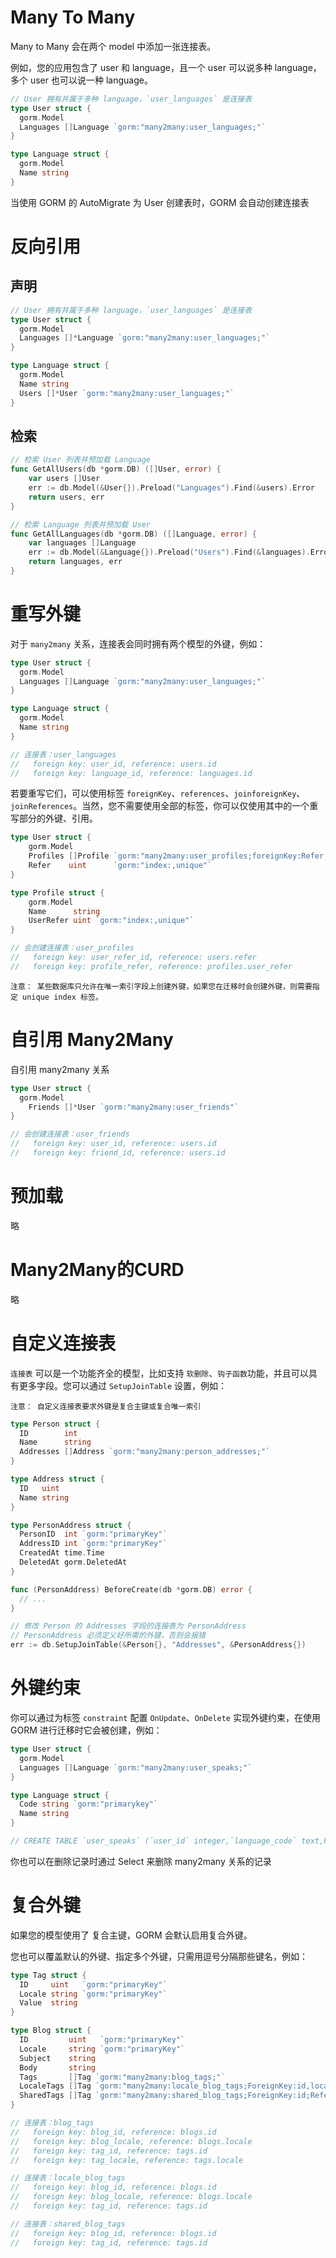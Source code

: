 # Many To Many

Many to Many 会在两个 model 中添加一张连接表。

例如，您的应用包含了 user 和 language，且一个 user 可以说多种 language，多个 user 也可以说一种 language。


```go
// User 拥有并属于多种 language，`user_languages` 是连接表
type User struct {
  gorm.Model
  Languages []Language `gorm:"many2many:user_languages;"`
}

type Language struct {
  gorm.Model
  Name string
}
```

当使用 GORM 的 AutoMigrate 为 User 创建表时，GORM 会自动创建连接表

# 反向引用

## 声明

```go
// User 拥有并属于多种 language，`user_languages` 是连接表
type User struct {
  gorm.Model
  Languages []*Language `gorm:"many2many:user_languages;"`
}

type Language struct {
  gorm.Model
  Name string
  Users []*User `gorm:"many2many:user_languages;"`
}
```

## 检索

```go
// 检索 User 列表并预加载 Language
func GetAllUsers(db *gorm.DB) ([]User, error) {
    var users []User
    err := db.Model(&User{}).Preload("Languages").Find(&users).Error
    return users, err
}

// 检索 Language 列表并预加载 User
func GetAllLanguages(db *gorm.DB) ([]Language, error) {
    var languages []Language
    err := db.Model(&Language{}).Preload("Users").Find(&languages).Error
    return languages, err
}
```

# 重写外键

对于 `many2many` 关系，连接表会同时拥有两个模型的外键，例如：

```go
type User struct {
  gorm.Model
  Languages []Language `gorm:"many2many:user_languages;"`
}

type Language struct {
  gorm.Model
  Name string
}

// 连接表：user_languages
//   foreign key: user_id, reference: users.id
//   foreign key: language_id, reference: languages.id

```
若要重写它们，可以使用标签 `foreignKey`、`references`、`joinforeignKey`、`joinReferences`。当然，您不需要使用全部的标签，你可以仅使用其中的一个重写部分的外键、引用。


```go
type User struct {
    gorm.Model
    Profiles []Profile `gorm:"many2many:user_profiles;foreignKey:Refer;joinForeignKey:UserReferID;References:UserRefer;joinReferences:ProfileRefer"`
    Refer    uint      `gorm:"index:,unique"`
}

type Profile struct {
    gorm.Model
    Name      string
    UserRefer uint `gorm:"index:,unique"`
}

// 会创建连接表：user_profiles
//   foreign key: user_refer_id, reference: users.refer
//   foreign key: profile_refer, reference: profiles.user_refer
```


```
注意： 某些数据库只允许在唯一索引字段上创建外键，如果您在迁移时会创建外键，则需要指定 unique index 标签。
```

# 自引用 Many2Many

自引用 many2many 关系

```go
type User struct {
  gorm.Model
    Friends []*User `gorm:"many2many:user_friends"`
}

// 会创建连接表：user_friends
//   foreign key: user_id, reference: users.id
//   foreign key: friend_id, reference: users.id

```

# 预加载

略

# Many2Many的CURD

略

# 自定义连接表

`连接表` 可以是一个功能齐全的模型，比如支持 `软删除`、`钩子函数`功能，并且可以具有更多字段。您可以通过 `SetupJoinTable` 设置，例如：

```
注意： 自定义连接表要求外键是复合主键或复合唯一索引
```

```go
type Person struct {
  ID        int
  Name      string
  Addresses []Address `gorm:"many2many:person_addresses;"`
}

type Address struct {
  ID   uint
  Name string
}

type PersonAddress struct {
  PersonID  int `gorm:"primaryKey"`
  AddressID int `gorm:"primaryKey"`
  CreatedAt time.Time
  DeletedAt gorm.DeletedAt
}

func (PersonAddress) BeforeCreate(db *gorm.DB) error {
  // ...
}

// 修改 Person 的 Addresses 字段的连接表为 PersonAddress
// PersonAddress 必须定义好所需的外键，否则会报错
err := db.SetupJoinTable(&Person{}, "Addresses", &PersonAddress{})

```

# 外键约束

你可以通过为标签 `constraint` 配置 `OnUpdate`、`OnDelete` 实现外键约束，在使用 GORM 进行迁移时它会被创建，例如：

```go
type User struct {
  gorm.Model
  Languages []Language `gorm:"many2many:user_speaks;"`
}

type Language struct {
  Code string `gorm:"primarykey"`
  Name string
}

// CREATE TABLE `user_speaks` (`user_id` integer,`language_code` text,PRIMARY KEY (`user_id`,`language_code`),CONSTRAINT `fk_user_speaks_user` FOREIGN KEY (`user_id`) REFERENCES `users`(`id`) ON DELETE SET NULL ON UPDATE CASCADE,CONSTRAINT `fk_user_speaks_language` FOREIGN KEY (`language_code`) REFERENCES `languages`(`code`) ON DELETE SET NULL ON UPDATE CASCADE);
```


你也可以在删除记录时通过 Select 来删除 many2many 关系的记录

# 复合外键

如果您的模型使用了 复合主键，GORM 会默认启用复合外键。

您也可以覆盖默认的外键、指定多个外键，只需用逗号分隔那些键名，例如：

```go
type Tag struct {
  ID     uint   `gorm:"primaryKey"`
  Locale string `gorm:"primaryKey"`
  Value  string
}

type Blog struct {
  ID         uint   `gorm:"primaryKey"`
  Locale     string `gorm:"primaryKey"`
  Subject    string
  Body       string
  Tags       []Tag `gorm:"many2many:blog_tags;"`
  LocaleTags []Tag `gorm:"many2many:locale_blog_tags;ForeignKey:id,locale;References:id"`
  SharedTags []Tag `gorm:"many2many:shared_blog_tags;ForeignKey:id;References:id"`
}

// 连接表：blog_tags
//   foreign key: blog_id, reference: blogs.id
//   foreign key: blog_locale, reference: blogs.locale
//   foreign key: tag_id, reference: tags.id
//   foreign key: tag_locale, reference: tags.locale

// 连接表：locale_blog_tags
//   foreign key: blog_id, reference: blogs.id
//   foreign key: blog_locale, reference: blogs.locale
//   foreign key: tag_id, reference: tags.id

// 连接表：shared_blog_tags
//   foreign key: blog_id, reference: blogs.id
//   foreign key: tag_id, reference: tags.id
```




